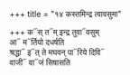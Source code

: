 +++
title = "१४ कस्तमिन्द्र त्वावसुमा"

+++
क᳓स् त᳓म् इन्द्र तुवा᳓वसुम्  
आ᳓ म᳓र्तियो दधर्षति  
श्रद्धा᳓ इ᳓त् ते मघवन् पा᳓रिये दिवि᳓  
वाजी᳓ वा᳓जं सिषासति